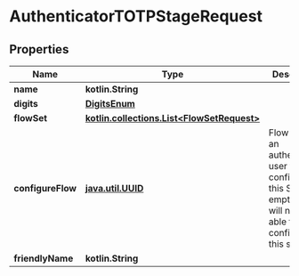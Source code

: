 
# AuthenticatorTOTPStageRequest

## Properties
Name | Type | Description | Notes
------------ | ------------- | ------------- | -------------
**name** | **kotlin.String** |  | 
**digits** | [**DigitsEnum**](DigitsEnum.md) |  | 
**flowSet** | [**kotlin.collections.List&lt;FlowSetRequest&gt;**](FlowSetRequest.md) |  |  [optional]
**configureFlow** | [**java.util.UUID**](java.util.UUID.md) | Flow used by an authenticated user to configure this Stage. If empty, user will not be able to configure this stage. |  [optional]
**friendlyName** | **kotlin.String** |  |  [optional]



